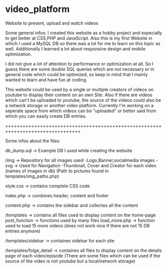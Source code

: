 # video_platform
Website to present, upload and watch videos

Some general infos:
I created this website as a hobby project and especially to get better at CSS,PHP and JavaScript.
Also this is my first Website in which I used a MySQL DB so there was a lot for me to learn on this topic as well.
Additionally I learned a lot about responsive design and mobile optimization.

I did not give a lot of attention to performance or optimization at all. So I guess there are some double SQL queries which are not 
necessary or in general code which could be optimized, so keep in mind that I mainly wanted to learn and have fun at coding.

This website could be used by a single or multiple creators of videos on youtube to display their content on an own Site.
Also if there are videos which can't be uploaded to youtube, the source of the videos could also be a network storage or another
video platform.
Currently I'm working on a seperate space from which videos can be "uploaded" or better said from which you can easily create DB entries.

++++++++++++++++++++++++++++++++++++++++++++++++++++++++++++++++++++++++++++++++

Some infos about the files:

db_dump.sql -> Example DB I used while creating the website

/img -> Repository for all images used
        -Logo,Banner,socialmedia images
        -svg -> Used for Navigation
        -Thumbnail, Cover and Creator for each video (names of images in db)
          (Path to pictures found in templates/img_paths.php)
          
style.css -> contains complete CSS code

index.php -> combines header, content and footer

content.php -> contains the sidebar and collectes all the content
        
/templates -> contains all files used to display content on the home-page
              post_function -> functions used by many files
              load_more.php -> function used to load 15 more videos (does not work nice if there are not 15 DB entries anymore)
              
/templates/sidebar -> containes sidebar for each site

/templates/folge_detail -> containes all files to display content on the details page of each video/episode
                           (There are some files which can be used if the source of the video is not youtube but a local/network storage)
                           


